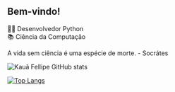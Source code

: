 ## Bem-vindo!

🧑‍💻 Desenvolvedor Python  
📚 Ciência da Computação  

A vida sem ciência é uma espécie de morte. - Socrátes


![Kauã Fellipe GitHub stats](https://github-readme-stats.vercel.app/api?username=Physis19&show_icons=true&theme=aura)
  
[![Top Langs](https://github-readme-stats.vercel.app/api/top-langs/?username=Physis19&theme=aura&layout=compact)](https://github.com/Physis19/github-readme-stats)
